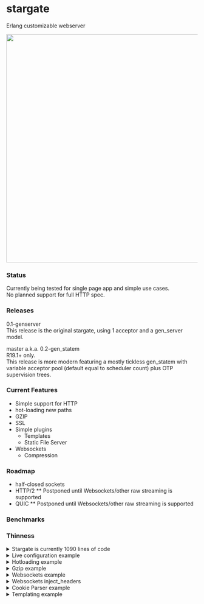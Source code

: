 # stargate
Erlang customizable webserver

<img src="http://i.imgur.com/8vmU7W4.jpg" width="960" height="600" />

### Status
Currently being tested for single page app and simple use cases.  
No planned support for full HTTP spec.  

### Releases
0.1-genserver  
This release is the original stargate, using 1 acceptor and a gen_server model.

master a.k.a. 0.2-gen_statem  
R19.1+ only.  
This release is more modern featuring a mostly tickless gen_statem with variable acceptor pool (default equal to scheduler count) 
plus OTP supervision trees.  

### Current Features
- Simple support for HTTP  
- hot-loading new paths  
- GZIP
- SSL  
- Simple plugins
  - Templates
  - Static File Server
- Websockets  
  - Compression  

### Roadmap
- half-closed sockets  
- HTTP/2   ** Postponed until Websockets/other raw streaming is supported    
- QUIC     ** Postponed until Websockets/other raw streaming is supported  

### Benchmarks

### Thinness
<details>
<summary>Stargate is currently 1090 lines of code</summary>  
```
git ls-files | grep -P ".*(erl|hrl)" | xargs wc -l

    8 src/app/stargate_app.erl

   11 src/handler/handler_redirect_https.erl
   12 src/handler/handler_wildcard.erl
   23 src/handler/handler_wildcard_ws.erl

   11 src/plugin/stargate_plugin.erl
   82 src/plugin/stargate_static_file.erl

  161 src/proto/proto_http.erl
  165 src/proto/proto_ws.erl

   36 src/logic_chain/http_chain.erl
   37 src/logic_chain/ws_chain.erl

   49 src/global.hrl

  113 src/stargate.erl
   40 src/stargate_acceptor.erl
   25 src/stargate_acceptor_sup.erl
   65 src/stargate_child.erl
   37 src/stargate_sup.erl
  215 src/stargate_vessel.erl

 1090 total

```
</details> 
 

### Example
<details>
<summary>Basic example</summary>
```erlang

%Listen on all interfaces for any non-ssl request /w websocket on port 8000
% SSL requests on port 8443  ./priv/cert.pem   ./priv/key.pem  

stargate:launch_demo().
```
</details>

<details>
<summary>Live configuration example</summary>
   
```erlang

{ok, _} = application:ensure_all_started(stargate),

{ok, HttpPid} = stargate:warp_in(
  #{
      port=> 80, 
      ip=> {0,0,0,0},
      hosts=> #{
          {http, "public.templar-archive.aiur"}=> {templar_archive_public, #{}},
          {http, "*"}=> {handler_redirect_https, #{}},
      }
  }
),

WSCompress = #{window_bits=> 15, level=>best_speed, mem_level=>8, strategy=>default},
{ok, HttpsPid} = stargate:warp_in(
  #{
      port=> 443,
      ip=> {0,0,0,0},
      ssl_opts=> [
          {certfile, "./priv/lets-encrypt-cert.pem"},
          {keyfile, "./priv/lets-encrypt-key.pem"},

          {cacertfile, "./priv/lets-encrypt-x3-cross-signed.pem"}
      ],
      hosts=> #{
          {http, "templar-archive.aiur"}=> {templar_archive, #{}},
          {http, "www.templar-archive.aiur"}=> {templar_archive, #{}},

          {http, "research.templar-archive.aiur"}=> {templar_archive_research, #{}},

          {ws, {"ws.templar-archive.aiur", "/emitter"}}=> 
              {ws_emitter, #{compress=> WSCompress}},
          {ws, {"ws.templar-archive.aiur", "/transmission"}}=> 
              {ws_transmission, #{compress=> WSCompress}}
      }
  }
).

-module(templar_archive_public).
-compile(export_all).

http('GET', Path, Query, Headers, Body, S) ->
    stargate_plugin:serve_static(<<"./priv/public/">>, Path, Headers, S).


-module(templar_archive).
-compile(export_all).

http('GET', <<"/">>, Query, Headers, Body, S) ->
    Socket = maps:get(socket, S),
    {ok, {SourceAddr, _}} = ?TRANSPORT_PEERNAME(Socket),

    SourceIp = unicode:characters_to_binary(inet:ntoa(SourceAddr)),
    Resp =  <<"Welcome to the templar archives ", SourceIp/binary>>,
    {200, #{}, Resp, S}
    .


-module(templar_archive_research).
-compile(export_all).

http('GET', Path, Query, #{'Cookie':= <<"power_overwhelming">>}, Body, S) ->
    stargate_plugin:serve_static(<<"./priv/research/">>, Path, Headers, S);

http('GET', Path, Query, Headers, Body, S) ->
    Resp =  <<"Access Denied">>,
    {200, #{}, Resp, S}.


-module(ws_emitter).
-compile(export_all).

connect(_Query, _Headers, S) -> S.
disconnect(S) -> ok.


handle_info({send, {transmission, Freq}}, S) -> 
    stargate_plugin:ws_send(self(), {bin, Freq},
    S.
handle_info({send, {chat, Text}}, S) -> 
    stargate_plugin:ws_send(self(), {text_compress, Text},
    S.


msg(<<"{transmission: 555}">>, S) ->
    stargate_plugin:ws_message(self(), {send, {transmission, 555}}),
    S;
msg(<<"{chat: 'hello'}">>, S) ->
    stargate_plugin:ws_message(self(), {send, {chat, "goodbye"}}),
    S;
msg(_, S) -> S.

```
</details>  
  
<details>
<summary>Hotloading example</summary>

```erlang
%Pid gotten from return value of warp_in/[1,2].

stargate:update_params(HttpsPid, #{
  hosts=> #{ 
      {http, <<"new_quarters.templar-archive.aiur">>}=> {new_quarters, #{}}
  }, 
  ssl_opts=> [
      {certfile, "./priv/new_cert.pem"},
      {keyfile, "./priv/new_key.pem"}
  ]
})
```
</details>  
  
<details>
<summary>Gzip example</summary>

```erlang
Headers = #{'Accept-Encoding'=> <<"gzip">>, <<"ETag">>=> <<"12345">>},
S = old_state,
{ReplyCode, ReplyHeaders, ReplyBody, NewState} = 
    stargate_plugin:serve_static(<<"./priv/website/">>, <<"index.html">>, Headers, S),

ReplyCode = 200,
ReplyHeaders = #{<<"Content-Encoding">>=> <<"gzip">>, <<"ETag">>=> <<"54321">>},
```
</details>

<details>
<summary>Websockets example</summary>  
  
Keep-alives are sent from server automatically  
Defaults are in global.hrl  
Max sizes protect vs DDOS  
  
Keep in mind that encoding/decoding json + websocket frames produces alot of eheap_allocs; fragmenting the process heap beyond possible GC cleanup. Make sure to do these operations inside the stargate_vessel process itself or a temporary process.  You greatly risk crashing the entire beam VM otherwise due to it not being able to allocate anymore eheap.  
  
Using max_heap_size erl vm arg can somewhat remedy this problem.



```erlang
-module(ws_transmission).

-export([connect/3, disconnect/1]).
-export([msg/2, handle_info/2]).

connect(_Query, Headers, S) -> 
    Socket = maps:get(socket, S),
    Pid = self(),
  
    Cookies = maps:get('Cookie', Headers, undefined),

    stargate_plugin:ws_send(Pid, {text, "hello joe"}),
    stargate_plugin:ws_send(Pid, {text, <<"hello joe">>}),
    stargate_plugin:ws_send(Pid, {bin, <<1,2,3,4>>}),

    stargate_plugin:ws_send(Pid, {text_compress, <<"hello mike">>}),
    stargate_plugin:ws_send(Pid, {bin_compress, <<1,2,3,4>>}),

    stargate_plugin:ws_send(Pid, close),

    case Cookies of
      <<"token=mysecret">> -> S;
      _ -> reject
    end.

disconnect(S) -> ok.
msg(Bin, S) -> S.
handle_info(Msg, S) -> S.
```

```javascript

//Chrome javascript WS example:
var socket = new WebSocket("ws://127.0.0.1:8000");
socket.send("Hello Mike");
```
</details>

<details>
<summary>Websockets inject_headers</summary>  
  
Sometimes we need to send back custom headers in the
handshake. We can now add an inject_headers param (which
is a map) to the site definition.

```erlang
NoVNCServer = #{
    port=> 5600, ip=> {0,0,0,0},
    hosts=> #{
        {ws, {"localhost:5000", "/websockify"}}=> {handler_panel_vnc, #{
            inject_headers=> #{<<"Sec-WebSocket-Protocol">>=> <<"binary">>}
        }}
    }
}
```
</details>

<details>
<summary>Cookie Parser example</summary>  
```erlang
Map = stargate_plugin:cookie_parse(<<"token=mysecret; other_stuff=some_other_thing">>)
```
</details>

<details>
<summary>Templating example</summary>  
  
Basic templating system uses the default regex of "<%=(.*?)%>" to pull out captures from a binary.

For example writing html like:

```html
<li class='my-nav-list <%= case :category of <<\"index\">>-> 'my-nav-list-active'; _-> '' end. %>'>
  <a href='/' class='link'>
    <span class='act'>Home</span>
    <span class='hov'>Home</span>
  </a>
</li>
```

You can now do:

```erlang
KeyValue = #{category=> <<"index">>},
TransformedBin = stargate_plugin:template(HtmlBin, KeyValue).
```

The return is the evaluation of the expressions between the match with the :terms substituted.

You may pass your own regex to match against using stargate_plugin:template/3:

```erlang
stargate_plugin:template("{{(.*?)}}", HtmlBin, KeyValue).
```
</details>
